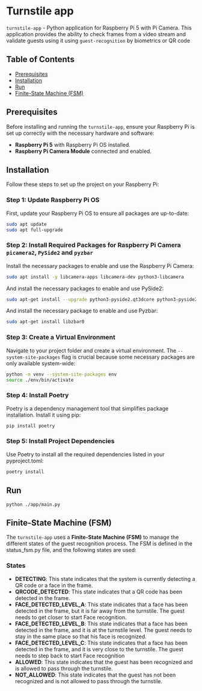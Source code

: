 # Turnstile app

`turnstile-app` - Python application for Raspberry Pi 5 with Pi Camera. 
This application provides the ability to check frames from a video stream and validate guests using it using `guest-recognition` by biometrics or QR code
## Table of Contents

- [Prerequisites](#prerequisites)
- [Installation](#installation)
- [Run](#run)
- [Finite-State Machine (FSM)](#finite-state-machine-fsm)


## Prerequisites

Before installing and running the `turnstile-app`, ensure your Raspberry Pi is set up correctly with the necessary hardware and software:

- **Raspberry Pi 5** with Raspberry Pi OS installed.
- **Raspberry Pi Camera Module** connected and enabled.

## Installation

Follow these steps to set up the project on your Raspberry Pi:

### Step 1: Update Raspberry Pi OS

First, update your Raspberry Pi OS to ensure all packages are up-to-date:

```bash
sudo apt update
sudo apt full-upgrade
```

### Step 2: Install Required Packages for Raspberry Pi Camera `picamera2`, `PySide2` and `pyzbar`
Install the necessary packages to enable and use the Raspberry Pi Camera:

```bash
sudo apt install -y libcamera-apps libcamera-dev python3-libcamera
```

And install the necessary packages to enable and use PySide2:

```bash
sudo apt-get install --upgrade python3-pyside2.qt3dcore python3-pyside2.qt3dinput python3-pyside2.qt3dlogic python3-pyside2.qt3drender python3-pyside2.qtcharts python3-pyside2.qtconcurrent python3-pyside2.qtcore python3-pyside2.qtgui python3-pyside2.qthelp python3-pyside2.qtlocation python3-pyside2.qtmultimedia python3-pyside2.qtmultimediawidgets python3-pyside2.qtnetwork python3-pyside2.qtopengl python3-pyside2.qtpositioning python3-pyside2.qtprintsupport python3-pyside2.qtqml python3-pyside2.qtquick python3-pyside2.qtquickwidgets python3-pyside2.qtscript python3-pyside2.qtscripttools python3-pyside2.qtsensors python3-pyside2.qtsql python3-pyside2.qtsvg python3-pyside2.qttest python3-pyside2.qttexttospeech python3-pyside2.qtuitools python3-pyside2.qtwebchannel python3-pyside2.qtwebsockets python3-pyside2.qtwidgets python3-pyside2.qtx11extras python3-pyside2.qtxml python3-pyside2.qtxmlpatterns
```

And install the necessary package to enable and use Pyzbar:

```bash
sudo apt-get install libzbar0
```

### Step 3: Create a Virtual Environment

Navigate to your project folder and create a virtual environment. The `--system-site-packages` flag is crucial because some necessary packages are only available system-wide:

```bash
python -m venv --system-site-packages env
source ./env/bin/activate
```

### Step 4: Install Poetry

Poetry is a dependency management tool that simplifies package installation. Install it using pip:

```bash
pip install poetry
```

### Step 5: Install Project Dependencies

Use Poetry to install all the required dependencies listed in your pyproject.toml:

```bash
poetry install
```

## Run 

```
python ./app/main.py
```

## Finite-State Machine (FSM)

The `turnstile-app` uses a **Finite-State Machine (FSM)** to manage the different states of the guest recognition process. The FSM is defined in the status_fsm.py file, and the following states are used:

### States

- **DETECTING**: This state indicates that the system is currently detecting a QR code or a face in the frame.
- **QRCODE_DETECTED**: This state indicates that a QR code has been detected in the frame.
- **FACE_DETECTED_LEVEL_A**: This state indicates that a face has been detected in the frame, but it is far away from the turnstile. The guest needs to get closer to start Face recognition.
- **FACE_DETECTED_LEVEL_B**: This state indicates that a face has been detected in the frame, and it is at the turnstile level. The guest needs to stay in the same place so that his face is recognized.
- **FACE_DETECTED_LEVEL_C**: This state indicates that a face has been detected in the frame, and it is very close to the turnstile. The guest needs to step back to start Face recognition
- **ALLOWED**: This state indicates that the guest has been recognized and is allowed to pass through the turnstile.
- **NOT_ALLOWED**: This state indicates that the guest has not been recognized and is not allowed to pass through the turnstile.